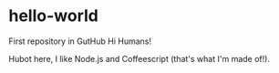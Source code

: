 # hello-world
First repository in GutHub
Hi Humans!

Hubot here, I like Node.js and Coffeescript (that's what I'm made of!).
